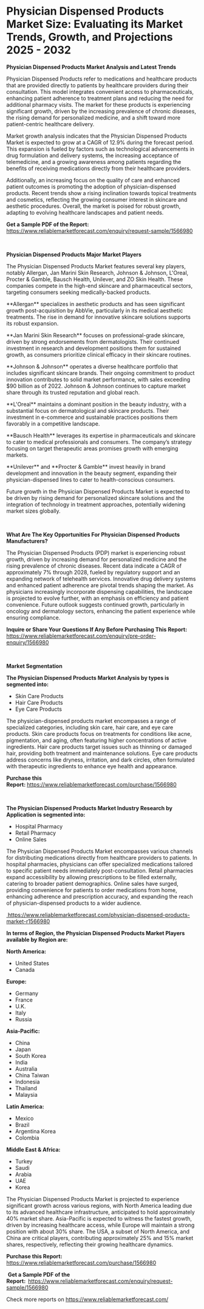 <p><h1>Physician Dispensed Products Market Size: Evaluating its Market Trends, Growth, and Projections 2025 - 2032</h1></p><p><strong>Physician Dispensed Products Market Analysis and Latest Trends</strong></p>
<p><p>Physician Dispensed Products refer to medications and healthcare products that are provided directly to patients by healthcare providers during their consultation. This model integrates convenient access to pharmaceuticals, enhancing patient adherence to treatment plans and reducing the need for additional pharmacy visits. The market for these products is experiencing significant growth, driven by the increasing prevalence of chronic diseases, the rising demand for personalized medicine, and a shift toward more patient-centric healthcare delivery.</p><p>Market growth analysis indicates that the Physician Dispensed Products Market is expected to grow at a CAGR of 12.9% during the forecast period. This expansion is fueled by factors such as technological advancements in drug formulation and delivery systems, the increasing acceptance of telemedicine, and a growing awareness among patients regarding the benefits of receiving medications directly from their healthcare providers. </p><p>Additionally, an increasing focus on the quality of care and enhanced patient outcomes is promoting the adoption of physician-dispensed products. Recent trends show a rising inclination towards topical treatments and cosmetics, reflecting the growing consumer interest in skincare and aesthetic procedures. Overall, the market is poised for robust growth, adapting to evolving healthcare landscapes and patient needs.</p></p>
<p><strong>Get a Sample PDF of the Report:&nbsp;</strong> <a href="https://www.reliablemarketforecast.com/enquiry/request-sample/1566980?utm_campaign=3197&utm_medium=2&utm_source=Github&utm_content=ia&utm_term=22032025&utm_id=physician-dispensed-products">https://www.reliablemarketforecast.com/enquiry/request-sample/1566980</a></p>
<p>&nbsp;</p>
<p><strong>Physician Dispensed Products Major Market Players</strong></p>
<p><p>The Physician Dispensed Products Market features several key players, notably Allergan, Jan Marini Skin Research, Johnson & Johnson, L'Oreal, Procter & Gamble, Bausch Health, Unilever, and ZO Skin Health. These companies compete in the high-end skincare and pharmaceutical sectors, targeting consumers seeking medically-backed products.</p><p>**Allergan** specializes in aesthetic products and has seen significant growth post-acquisition by AbbVie, particularly in its medical aesthetic treatments. The rise in demand for innovative skincare solutions supports its robust expansion.</p><p>**Jan Marini Skin Research** focuses on professional-grade skincare, driven by strong endorsements from dermatologists. Their continued investment in research and development positions them for sustained growth, as consumers prioritize clinical efficacy in their skincare routines.</p><p>**Johnson & Johnson** operates a diverse healthcare portfolio that includes significant skincare brands. Their ongoing commitment to product innovation contributes to solid market performance, with sales exceeding $90 billion as of 2022. Johnson & Johnson continues to capture market share through its trusted reputation and global reach.</p><p>**L'Oreal** maintains a dominant position in the beauty industry, with a substantial focus on dermatological and skincare products. Their investment in e-commerce and sustainable practices positions them favorably in a competitive landscape.</p><p>**Bausch Health** leverages its expertise in pharmaceuticals and skincare to cater to medical professionals and consumers. The company’s strategy focusing on target therapeutic areas promises growth with emerging markets.</p><p>**Unilever** and **Procter & Gamble** invest heavily in brand development and innovation in the beauty segment, expanding their physician-dispensed lines to cater to health-conscious consumers.</p><p>Future growth in the Physician Dispensed Products Market is expected to be driven by rising demand for personalized skincare solutions and the integration of technology in treatment approaches, potentially widening market sizes globally.</p></p>
<p>&nbsp;</p>
<p><strong>What Are The Key Opportunities For Physician Dispensed Products Manufacturers?</strong></p>
<p><p>The Physician Dispensed Products (PDP) market is experiencing robust growth, driven by increasing demand for personalized medicine and the rising prevalence of chronic diseases. Recent data indicate a CAGR of approximately 7% through 2028, fueled by regulatory support and an expanding network of telehealth services. Innovative drug delivery systems and enhanced patient adherence are pivotal trends shaping the market. As physicians increasingly incorporate dispensing capabilities, the landscape is projected to evolve further, with an emphasis on efficiency and patient convenience. Future outlook suggests continued growth, particularly in oncology and dermatology sectors, enhancing the patient experience while ensuring compliance.</p></p>
<p><strong>Inquire or Share Your Questions If Any Before Purchasing This Report:</strong> <a href="https://www.reliablemarketforecast.com/enquiry/pre-order-enquiry/1566980?utm_campaign=3197&utm_medium=2&utm_source=Github&utm_content=ia&utm_term=22032025&utm_id=physician-dispensed-products">https://www.reliablemarketforecast.com/enquiry/pre-order-enquiry/1566980</a></p>
<p>&nbsp;</p>
<p><strong>Market Segmentation</strong></p>
<p><strong>The Physician Dispensed Products Market Analysis by types is segmented into:</strong></p>
<p><ul><li>Skin Care Products</li><li>Hair Care Products</li><li>Eye Care Products</li></ul></p>
<p><p>The physician-dispensed products market encompasses a range of specialized categories, including skin care, hair care, and eye care products. Skin care products focus on treatments for conditions like acne, pigmentation, and aging, often featuring higher concentrations of active ingredients. Hair care products target issues such as thinning or damaged hair, providing both treatment and maintenance solutions. Eye care products address concerns like dryness, irritation, and dark circles, often formulated with therapeutic ingredients to enhance eye health and appearance.</p></p>
<p><strong>Purchase this Report:&nbsp;</strong><a href="https://www.reliablemarketforecast.com/purchase/1566980?utm_campaign=3197&utm_medium=2&utm_source=Github&utm_content=ia&utm_term=22032025&utm_id=physician-dispensed-products">https://www.reliablemarketforecast.com/purchase/1566980</a></p>
<p>&nbsp;</p>
<p><strong>The Physician Dispensed Products Market Industry Research by Application is segmented into:</strong></p>
<p><ul><li>Hospital Pharmacy</li><li>Retail Pharmacy</li><li>Online Sales</li></ul></p>
<p><p>The Physician Dispensed Products Market encompasses various channels for distributing medications directly from healthcare providers to patients. In hospital pharmacies, physicians can offer specialized medications tailored to specific patient needs immediately post-consultation. Retail pharmacies expand accessibility by allowing prescriptions to be filled externally, catering to broader patient demographics. Online sales have surged, providing convenience for patients to order medications from home, enhancing adherence and prescription accuracy, and expanding the reach of physician-dispensed products to a wider audience.</p></p>
<p><a href="https://www.reliablemarketforecast.com/physician-dispensed-products-market-r1566980?utm_campaign=3197&utm_medium=2&utm_source=Github&utm_content=ia&utm_term=22032025&utm_id=physician-dispensed-products">&nbsp;https://www.reliablemarketforecast.com/physician-dispensed-products-market-r1566980</a></p>
<p><strong>In terms of Region, the Physician Dispensed Products Market Players available by Region are:</strong></p>
<p>
    <p> <strong> North America: </strong>
        <ul>
            <li>United States</li>
            <li>Canada</li>
        </ul>
        </p> 
    <p> <strong> Europe: </strong>
        <ul>
            <li>Germany</li>
            <li>France</li>
            <li>U.K.</li>
            <li>Italy</li>
            <li>Russia</li>
        </ul>
        </p> 
    <p> <strong> Asia-Pacific: </strong>
        <ul>
            <li>China</li>
            <li>Japan</li>
            <li>South Korea</li>
            <li>India</li>
            <li>Australia</li>
            <li>China Taiwan</li>
            <li>Indonesia</li>
            <li>Thailand</li>
            <li>Malaysia</li>
        </ul>
        </p> 
    <p> <strong> Latin America: </strong>
        <ul>
            <li>Mexico</li>
            <li>Brazil</li>
            <li>Argentina Korea</li>
            <li>Colombia</li>
        </ul>
        </p> 
    <p> <strong> Middle East & Africa: </strong>
        <ul>
            <li>Turkey</li>
            <li>Saudi</li>
            <li>Arabia</li>
            <li>UAE</li>
            <li>Korea</li>
        </ul>
    </p>
    </p>
<p><p>The Physician Dispensed Products Market is projected to experience significant growth across various regions, with North America leading due to its advanced healthcare infrastructure, anticipated to hold approximately 40% market share. Asia-Pacific is expected to witness the fastest growth, driven by increasing healthcare access, while Europe will maintain a strong position with about 30% share. The USA, a subset of North America, and China are critical players, contributing approximately 25% and 15% market shares, respectively, reflecting their growing healthcare dynamics.</p></p>
<p><strong>Purchase this Report: </strong><a href="https://www.reliablemarketforecast.com/purchase/1566980?utm_campaign=3197&utm_medium=2&utm_source=Github&utm_content=ia&utm_term=22032025&utm_id=physician-dispensed-products">https://www.reliablemarketforecast.com/purchase/1566980</a></p>
<p>&nbsp;<strong>Get a Sample PDF of the Report:&nbsp;&nbsp;</strong><a href="https://www.reliablemarketforecast.com/enquiry/request-sample/1566980?utm_campaign=3197&utm_medium=2&utm_source=Github&utm_content=ia&utm_term=22032025&utm_id=physician-dispensed-products">https://www.reliablemarketforecast.com/enquiry/request-sample/1566980</a></p>
<p><strong></strong></p>
<p>Check more reports on <a href="https://www.reliablemarketforecast.com/?utm_campaign=3197&utm_medium=2&utm_source=Github&utm_content=ia&utm_term=22032025&utm_id=physician-dispensed-products">https://www.reliablemarketforecast.com/</a></p>